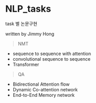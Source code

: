 # NLP_tasks

task 별 논문구현


written by Jimmy Hong 

> NMT 
- sequence to sequence with attention 
- convolutional sequence to sequence
- Transformer 


> QA
- Bidirectional Attention flow
- Dynamic Co-attention network
- End-to-End Memory network





